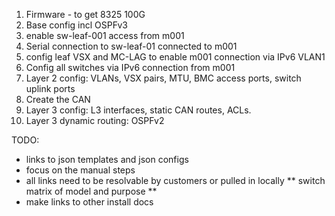 1. Firmware - to get 8325 100G
1. Base config incl OSPFv3
1. enable sw-leaf-001 access from m001
  1. Serial connection to sw-leaf-01 connected to m001 
  1. config leaf VSX and MC-LAG to enable m001 connection via IPv6 VLAN1
1. Config all switches via IPv6 connection from m001
  1. Layer 2 config: VLANs, VSX pairs, MTU, BMC access ports, switch uplink ports
  1. Create the CAN
  1. Layer 3 config: L3 interfaces, static CAN routes, ACLs.
  1. Layer 3 dynamic routing: OSPFv2


  TODO:  
  * links to json templates and json configs
  * focus on the manual steps
  * all links need to be resolvable by customers or pulled in locally
  ** switch matrix of model and purpose **
  * make links to other install docs
  